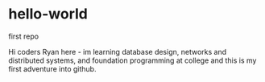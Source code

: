 # hello-world
first repo

Hi coders Ryan here - im learning database design, networks and distributed systems, and foundation programming at college and this 
is my first adventure into github.
